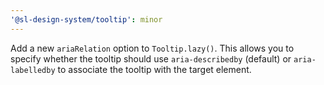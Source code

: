 ```yaml
---
'@sl-design-system/tooltip': minor
---
```


Add a new `ariaRelation` option to `Tooltip.lazy()`. This allows you to specify whether the tooltip should use `aria-describedby` (default) or `aria-labelledby` to associate the tooltip with the target element.
